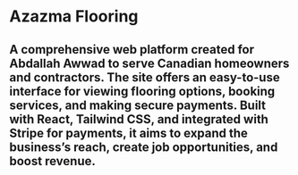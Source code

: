 # Azazma Flooring
## A comprehensive web platform created for Abdallah Awwad to serve Canadian homeowners and contractors. The site offers an easy-to-use interface for viewing flooring options, booking services, and making secure payments. Built with React, Tailwind CSS, and integrated with Stripe for payments, it aims to expand the business’s reach, create job opportunities, and boost revenue.

